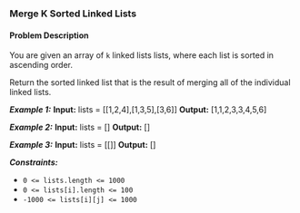 ### Merge K Sorted Linked Lists

#### Problem Description

You are given an array of `k` linked lists lists, where each list is sorted in ascending order.

Return the sorted linked list that is the result of merging all of the individual linked lists.

**_Example 1:_**
**Input:** lists = [[1,2,4],[1,3,5],[3,6]]
**Output:** [1,1,2,3,3,4,5,6]

**_Example 2:_**
**Input:** lists = []
**Output:** []

**_Example 3:_**
**Input:** lists = [[]]
**Output:** []

**_Constraints:_**

- `0 <= lists.length <= 1000`
- `0 <= lists[i].length <= 100`
- `-1000 <= lists[i][j] <= 1000`
